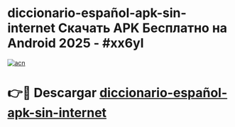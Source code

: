 # diccionario-español-apk-sin-internet Скачать APK Бесплатно на Android 2025 - #xx6yl

[![acn](https://github.com/user-attachments/assets/0f9c940e-d8b0-45ae-aac7-cd30a18b3e1c)](https://apps.freeplayer.one?title=diccionario-español-apk-sin-internet&ref=9RF)

# 👉🔴 Descargar [diccionario-español-apk-sin-internet](https://apps.freeplayer.one?title=diccionario-español-apk-sin-internet&ref=9RF)